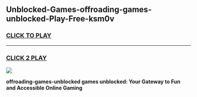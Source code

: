 
## Unblocked-Games-offroading-games-unblocked-Play-Free-ksm0v
<h3>
<a href="https://premium76.site?title=offroading-games-unblocked&ref=19M">CLICK TO PLAY</a></h3>
<hr>

<h3>
<a href="https://premium76.site?title=offroading-games-unblocked&ref=19M">CLICK 2 PLAY</a>
  
</h3>

<a href="https://premium76.site?title=offroading-games-unblocked&ref=19M"><img src="https://clearcache.store/games.png"></a>


**offroading-games-unblocked games unblocked: Your Gateway to Fun and Accessible Online Gaming**
